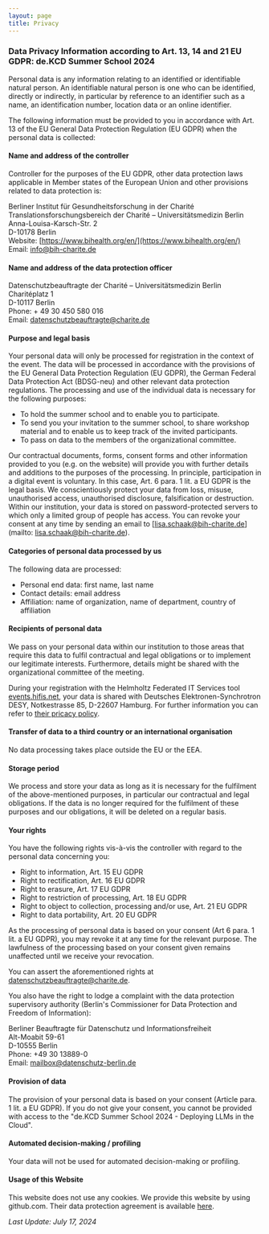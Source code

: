 ```yaml
---
layout: page
title: Privacy
---
```

### Data Privacy Information according to Art. 13, 14 and 21 EU GDPR: de.KCD Summer School 2024

Personal data is any information relating to an identified or identifiable natural person. An identifiable natural person is one who can be identified, directly or indirectly, in particular by reference to an identifier such as a name, an identification number, location data or an online identifier.

The following information must be provided to you in accordance with Art. 13 of the EU General Data Protection Regulation (EU GDPR) when the personal data is collected:

#### Name and address of the controller

Controller for the purposes of the EU GDPR, other data protection laws applicable in Member states of the European Union and other provisions related to data protection is: 

Berliner Institut für Gesundheitsforschung in der Charité  
Translationsforschungsbereich der Charité – Universitätsmedizin Berlin  
Anna-Louisa-Karsch-Str. 2  
D-10178 Berlin  
Website: [https://www.bihealth.org/en/](https://www.bihealth.org/en/)  
Email: [info@bih-charite.de](mailto:info@bih-charite.de)

#### Name and address of the data protection officer

Datenschutzbeauftragte der Charité – Universitätsmedizin Berlin  
Charitéplatz 1  
D-10117 Berlin  
Phone: + 49 30 450 580 016  
Email: [datenschutzbeauftragte@charite.de](mailto:datenschutzbeauftragte@charite.de)

#### Purpose and legal basis

Your personal data will only be processed for registration in the context of the event.
The data will be processed in accordance with the provisions of the EU General Data Protection Regulation (EU GDPR), the German Federal Data Protection Act (BDSG-neu) and other relevant data protection regulations. The processing and use of the individual data is necessary for the following purposes:
- To hold the summer school and to enable you to participate.
- To send you your invitation to the summer school, to share workshop material and to enable us to keep track of the invited participants.
- To pass on data to the members of the organizational committee.

Our contractual documents, forms, consent forms and other information provided to you (e.g. on the website) will provide you with further details and additions to the purposes of the processing. In principle, participation in a digital event is voluntary. In this case, Art. 6 para. 1 lit. a EU GDPR is the legal basis. We conscientiously protect your data from loss, misuse, unauthorised access, unauthorised disclosure, falsification or destruction. Within our institution, your data is stored on password-protected servers to which only a limited group of people has access. You can revoke your consent at any time by sending an email to [lisa.schaak@bih-charite.de](mailto: lisa.schaak@bih-charite.de).

#### Categories of personal data processed by us

The following data are processed:
- Personal end data: first name, last name
- Contact details: email address
- Affiliation: name of organization, name of department, country of affiliation


#### Recipients of personal data

We pass on your personal data within our institution to those areas that require this data to fulfil contractual and legal obligations or to implement our legitimate interests. Furthermore, details might be shared with the organizational committee of the meeting.

During your registration with the Helmholtz Federated IT Services tool [events.hifis.net](events.hifis.net), your data is shared with Deutsches Elektronen-Synchrotron DESY, Notkestrasse 85, D-22607 Hamburg. For further information you can refer to [their pricacy policy](https://www.desy.de/data_privacy_policy/index_eng.html).

#### Transfer of data to a third country or an international organisation

No data processing takes place outside the EU or the EEA.

#### Storage period

We process and store your data as long as it is necessary for the fulfilment of the above-mentioned purposes, in particular our contractual and legal obligations. If the data is no longer required for the fulfilment of these purposes and our obligations, it will be deleted on a regular basis.

#### Your rights

You have the following rights vis-à-vis the controller with regard to the personal data concerning you:
- Right to information, Art. 15 EU GDPR
- Right to rectification, Art. 16 EU GDPR
- Right to erasure, Art. 17 EU GDPR
- Right to restriction of processing, Art. 18 EU GDPR
- Right to object to collection, processing and/or use, Art. 21 EU GDPR
- Right to data portability, Art. 20 EU GDPR

As the processing of personal data is based on your consent (Art 6 para. 1 lit. a EU GDPR), you may revoke it at any time for the relevant purpose. The lawfulness of the processing based on your consent given remains unaffected until we receive your revocation.

You can assert the aforementioned rights at [datenschutzbeauftragte@charite.de](mailto:datenschutzbeauftragte@charite.de).

You also have the right to lodge a complaint with the data protection supervisory authority (Berlin's Commissioner for Data Protection and Freedom of Information): 

Berliner Beauftragte für Datenschutz und Informationsfreiheit  
Alt-Moabit 59-61  
D-10555 Berlin  
Phone: +49 30 13889-0  
Email: [mailbox@datenschutz-berlin.de](mailto:mailbox@datenschutz-berlin.de)

#### Provision of data

The provision of your personal data is based on your consent (Article para. 1 lit. a EU GDPR). If you do not give your consent, you cannot be provided with access to the "de.KCD Summer School 2024 - Deploying LLMs in the Cloud".

#### Automated decision-making / profiling

Your data will not be used for automated decision-making or profiling.

#### Usage of this Website

This website does not use any cookies. We provide this website by using github.com. Their data protection agreement is available [here](https://github.com/customer-terms/github-data-protection-agreement).

*Last Update: July 17, 2024*




